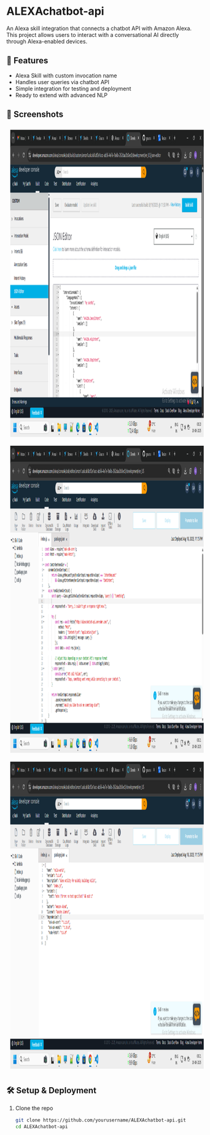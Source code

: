 # ALEXAchatbot-api  

An Alexa skill integration that connects a chatbot API with Amazon Alexa.  
This project allows users to interact with a conversational AI directly through Alexa-enabled devices.  

## 🚀 Features  
- Alexa Skill with custom invocation name  
- Handles user queries via chatbot API  
- Simple integration for testing and deployment  
- Ready to extend with advanced NLP  

## 📸 Screenshots  

<p align="center">
  <img src="https://github.com/gouravanand662/pics/blob/main/Screenshot%20(174).png?raw=true" height="800" width="1200" style="margin:10px"/>
  <img src="https://github.com/gouravanand662/pics/blob/main/Screenshot%20(175).png?raw=true" height="800" width="1200" style="margin:10px"/>
  <img src="https://github.com/gouravanand662/pics/blob/main/Screenshot%20(176).png?raw=true" height="800" width="1200" style="margin:10px"/>
</p>  

## 🛠️ Setup & Deployment  
1. Clone the repo  
   ```bash
   git clone https://github.com/yourusername/ALEXAchatbot-api.git
   cd ALEXAchatbot-api

